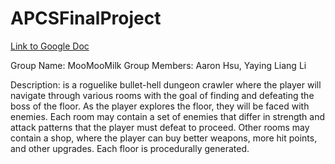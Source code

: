 # APCSFinalProject

[Link to Google Doc](https://docs.google.com/document/d/11vZPQI7p4fu9-Jm3V2AgnCRwOxf1TOo5luuOlPP4I3o/edit?usp=sharing)

Group Name: MooMooMilk
Group Members: Aaron Hsu, Yaying Liang Li

Description:
<project name> is a roguelike bullet-hell dungeon crawler where the player will navigate through various rooms with the goal of finding and defeating the boss of the floor. As the player explores the floor, they will be faced with enemies. Each room may contain a set of enemies that differ in strength and attack patterns that the player must defeat to proceed. Other rooms may contain a shop, where the player can buy better weapons, more hit points, and other upgrades. Each floor is procedurally generated.
